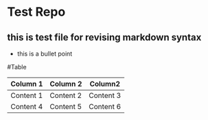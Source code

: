 # Test Repo
## this is test file for revising markdown syntax

* this is a bullet point

#Table

| Column 1 | Column 2 | Column2 |
| -------- |--------- |-------- |
| Content 1| Content 2 | Content 3 |
| Content 4| Content 5 | Content 6 |
